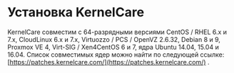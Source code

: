 # Установка KernelCare

KernelCare совместим с 64-разрядными версиями CentOS / RHEL 6.x и 7.x, CloudLinux 6.x и 7.x, Virtuozzo / PCS / OpenVZ 2.6.32, Debian 8 и 9, Proxmox VE 4, Virt-SIG / Xen4CentOS 6 и 7, ядра Ubuntu 14.04, 15.04 и 16.04. Список совместимых ядер можно найти по следующей ссылке: [https://patches.kernelcare.com/](https://patches.kernelcare.com/) .

